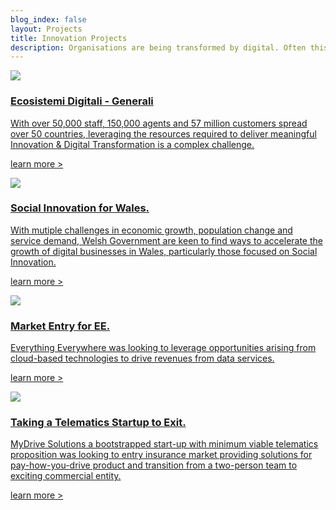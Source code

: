 ```yaml
---
blog_index: false
layout: Projects
title: Innovation Projects
description: Organisations are being transformed by digital. Often this is driven by their customers, sometimes by their team and occasionally by their competition. We get involved when you, the leadership decides it’s time for change.
---
```

<section class="p-4 bg-repeat bg-full" style="background-image: url('/dot.svg');">
        <div class="flex flex-wrap">
        <!--project start-->
            <a href="/projects/generali-edge.html" class="block bg-white md:max-w-xs md:mx-4 p-4 my-4 mb-8 shadow-green border-2 border-green text-blue no-underline hover:bg-green-lightest hover:border-green-darker">
                <div class="bg-green -m-4 p-4 text-center">
                    <img src="/logos/generali.svg" class=" h-32 mx-auto">
                </div>
                <div class="mt-8">
                <h3 class=" font-serif font-semibold text-2xl py-2 leading-tight">Ecosistemi Digitali - Generali</h3> <p class="pb-2">With over 50,000 staff, 150,000 agents and 57 million customers spread over 50 countries, leveraging the resources required to deliver meaningful Innovation & Digital Transformation is a complex challenge.</p>
                <p class="underline italic pt-4">learn more ></p>
                </div>
            </a>
            <!--project end-->
            <!--project start-->
            <a href="/projects/welsh-government-zealous.html" class="block bg-white md:max-w-xs md:mx-4 p-4 my-4 mb-8 shadow-green border-2 border-green text-blue no-underline hover:bg-green-lightest hover:border-green-darker">
                <div class="bg-green -m-4 p-4 text-center">
                    <img src="/logos/welshgovt.svg" class=" h-32 mx-auto">
                </div>
                <div class="mt-8">
                <h3 class=" font-serif font-semibold text-2xl py-2 leading-tight">Social Innovation for Wales.</h3> <p class="pb-2">With mutiple challenges in economic growth, population change and service demand, Welsh Government are keen to find ways to accelerate the growth of digital businesses in Wales, particularly those focused on Social Innovation.</p>
                <p class="underline italic pt-4">learn more ></p>
                </div>
            </a>
            <!--project end-->
            <!--project start-->
            <a href="/projects/ee-market-entry.html" class="block bg-white md:max-w-xs md:mx-4 p-4 my-4 mb-8 shadow-green border-2 border-green text-blue no-underline hover:bg-green-lightest hover:border-green-darker">
                <div class="bg-green -m-4 p-4 text-center">
                    <img src="/logos/ee.svg" class="h-32 mx-auto">
                </div>
                <div class="mt-8">
                <h3 class=" font-serif font-semibold text-2xl py-2 leading-tight">Market Entry for EE.</h3> <p class="pb-2">Everything Everywhere was looking to leverage opportunities arising from cloud-based technologies to drive revenues from data services.</p>
                <p class="underline italic pt-4">learn more ></p>
                </div>
            </a>
            <!--project end-->
            <!--project start-->
            <a href="/projects/mydrive-exit.html" class="block bg-white md:max-w-xs md:mx-4 p-4 my-4 mb-8 shadow-green border-2 border-green text-blue no-underline hover:bg-green-lightest hover:border-green-darker">
                <div class="bg-green -m-4 p-4 text-center">
                    <img src="/logos/mydrive.svg" class="h-32 mx-auto">
                </div>
                <div class="mt-8">
                <h3 class=" font-serif font-semibold text-2xl py-2 leading-tight">Taking a Telematics Startup to Exit.</h3> <p class="pb-2">MyDrive Solutions a bootstrapped start-up with minimum viable telematics proposition was looking to entry insurance market providing solutions for pay-how-you-drive product and transition from a two-person team to exciting commercial entity.</p>
                <p class="underline italic pt-4">learn more ></p>
                </div>
            </a>
            <!--project end-->
        </div>
</section>